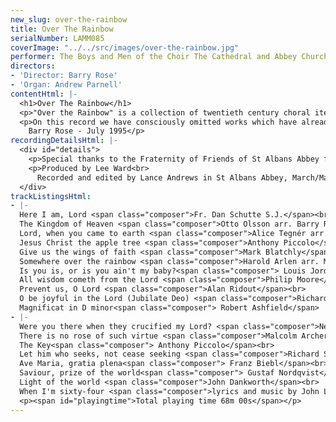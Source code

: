 ```yaml
---
new_slug: over-the-rainbow
title: Over The Rainbow
serialNumber: LAMM085
coverImage: "../../src/images/over-the-rainbow.jpg"
performer: The Boys and Men of the Choir The Cathedral and Abbey Church of St Albans
directors:
- 'Director: Barry Rose'
- 'Organ: Andrew Parnell'
contentHtml: |-
  <h1>Over The Rainbow</h1>
  <p>"Over the Rainbow" is a collection of twentieth century choral items, both sacred and secular, and is a selection from some of the music sung by the choir of the Cathedral and Abbey Church of St. Alban during three visits to the United States of America in the early 1990's. In cathedrals, churches and schools in Baltimore, Greenwich Conn, New Haven, New York, Philadelphia, Princeton, Orlando, Tampa, Palm Beach, Washington DC and Wilmington, the choir sang many of the so called standard classics of English church music whilst also introducing their audiences to some of the newer choral repertoire, both European and American.</p>
  <p>On this record we have consciously omitted works which have already been recorded by several other choirs, and out of the nineteen tracks you will now hear, we think that at least fourteen have been recorded for the first time in the UK, and probably more than that. In an age when musical versatility seems to be a pre-requisite not just of the great orchestras but now also of choirs, we make no apology for the inclusion of the secular items. Rather we hope that they will show you a different side of this cathedral choir whose priority remains the leading of the worship at this great Cathedral and Abbey Church.<br>
    Barry Rose - July 1995</p>
recordingDetailsHtml: |-
  <div id="details">
    <p>Special thanks to the Fraternity of Friends of St Albans Abbey for their sponsorship of this recording.</p>
    <p>Produced by Lee Ward<br>
      Recorded and edited by Lance Andrews in St Albans Abbey, March/May 1995</p>
  </div>
trackListingsHtml:
- |-
  Here I am, Lord <span class="composer">Fr. Dan Schutte S.J.</span><br>
  The Kingdom of Heaven <span class="composer">Otto Olsson arr. Barry Rose</span><br>
  Lord, when you came to earth <span class="composer">Alice Tegnér arr. Barry Rose</span><br>
  Jesus Christ the apple tree <span class="composer">Anthony Piccolo</span><br>
  Give us the wings of faith <span class="composer">Mark Blatchly</span><br>
  Somewhere over the rainbow <span class="composer">Harold Arlen arr. Martin</span> <span class="composer">Pickard</span><br>
  Is you is, or is you ain't my baby?<span class="composer"> Louis Jordan arr. James Oxley</span><br>
  All wisdom cometh from the Lord <span class="composer">Philip Moore</span><br>
  Prevent us, O Lord <span class="composer">Alan Ridout</span><br>
  O be joyful in the Lord (Jubilate Deo) <span class="composer">Richard Shephard</span><br>
  Magnificat in D minor<span class="composer"> Robert Ashfield</span>
- |-
  Were you there when they crucified my Lord? <span class="composer">Negro Spiritual arr. by H.T.Burleigh</span><br>
  There is no rose of such virtue <span class="composer">Malcolm Archer</span><br>
  The Key<span class="composer"> Anthony Piccolo</span><br>
  Let him who seeks, not cease seeking <span class="composer">Richard Shephard</span><br>
  Ave Maria, gratia plena<span class="composer"> Franz Biebl</span><br>
  Saviour, prize of the world<span class="composer"> Gustaf Nordqvist</span><br>
  Light of the world <span class="composer">John Dankworth</span><br>
  When I'm sixty-four <span class="composer">lyrics and music by John Lennon and Paul McCartney arr. Nicholas Hare</span>
  <p><span id="playingtime">Total playing time 68m 00s</span></p>
---
```


